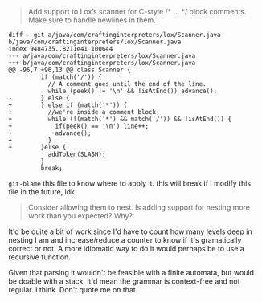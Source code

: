 > Add support to Lox’s scanner for C-style /* ... */ block comments. Make sure to handle newlines in them.

```
diff --git a/java/com/craftinginterpreters/lox/Scanner.java b/java/com/craftinginterpreters/lox/Scanner.java
index 9484735..8211e41 100644
--- a/java/com/craftinginterpreters/lox/Scanner.java
+++ b/java/com/craftinginterpreters/lox/Scanner.java
@@ -96,7 +96,13 @@ class Scanner {
         if (match('/')) {
           // A comment goes until the end of the line.
           while (peek() != '\n' && !isAtEnd()) advance();
-        } else {
+        } else if (match('*')) { 
+          //we're inside a comment block
+          while (!(match('*') && match('/')) && !isAtEnd()) {
+            if(peek() == '\n') line++;
+            advance();
+          }
+        }else {
           addToken(SLASH);
         }
         break;
```

`git-blame` this file to know where to apply it. this will break if I modify this file in the future, idk.

> Consider allowing them to nest. Is adding support for nesting more work than you expected? Why?

It'd be quite a bit of work since I'd have to count how many levels deep in nesting I am and
increase/reduce a counter to know if it's gramatically correct or not. A more idiomatic way to do it
would perhaps be to use a recursive function.

Given that parsing it wouldn't be feasible with a finite automata, but would be doable with a
stack, it'd mean the grammar is context-free and not regular. I think. Don't quote me on that.
